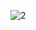![2](https://github.com/DJPanwar/NewPortfolio/assets/128161149/c38f68cd-9d07-4048-b083-d8146c41c3ab)
